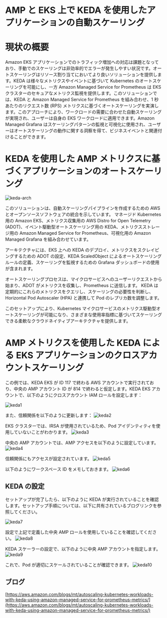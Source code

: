 # AMP と EKS 上で KEDA を使用したアプリケーションの自動スケーリング




# 現状の概要

Amazon EKS アプリケーションでのトラフィック増加への対応は課題となっており、手動でのスケーリングは非効率的でエラーが発生しやすい状況です。オートスケーリングはリソース割り当てにおいてより良いソリューションを提供します。KEDA は様々なメトリクスやイベントに基づいて Kubernetes のオートスケーリングを可能にし、一方 Amazon Managed Service for Prometheus は EKS クラスターのセキュアなメトリクス監視を提供します。このソリューションでは、KEDA と Amazon Managed Service for Prometheus を組み合わせ、1 秒あたりのリクエスト数 (RPS) メトリクスに基づくオートスケーリングを実演します。このアプローチにより、ワークロードの需要に合わせた自動スケーリングが実現され、ユーザーは自身の EKS ワークロードに適用できます。Amazon Managed Grafana はスケーリングパターンの監視と可視化に使用され、ユーザーはオートスケーリングの動作に関する洞察を得て、ビジネスイベントと関連付けることができます。



# KEDA を使用した AMP メトリクスに基づくアプリケーションのオートスケーリング

![keda-arch](../../../../images/Containers/oss/eks/arch.png)

このソリューションは、自動スケーリングパイプラインを作成するための AWS とオープンソースソフトウェアの統合を示しています。
マネージド Kubernetes 用の Amazon EKS、メトリクス収集用の AWS Distro for Open Telemetry (ADOT)、イベント駆動型オートスケーリング用の KEDA、メトリクスストレージ用の Amazon Managed Service for Prometheus、可視化用の Amazon Managed Grafana を組み合わせています。

アーキテクチャには、EKS 上への KEDA のデプロイ、メトリクスをスクレイピングするための ADOT の設定、KEDA ScaledObject によるオートスケーリングルールの定義、スケーリングを監視するための Grafana ダッシュボードの使用が含まれます。

オートスケーリングプロセスは、マイクロサービスへのユーザーリクエストから始まり、ADOT がメトリクスを収集し、Prometheus に送信します。
KEDA は定期的にこれらのメトリクスをクエリし、スケーリングの必要性を判断し、Horizontal Pod Autoscaler (HPA) と連携して Pod のレプリカ数を調整します。

このセットアップにより、Kubernetes マイクロサービスのメトリクス駆動型オートスケーリングが可能になり、さまざまな使用率指標に基づいてスケーリングできる柔軟なクラウドネイティブアーキテクチャを提供します。



# AMP メトリクスを使用した KEDA による EKS アプリケーションのクロスアカウントスケーリング

この例では、KEDA EKS が ID 117 で終わる AWS アカウントで実行されており、中央の AMP アカウント ID が 814 で終わると仮定します。KEDA EKS アカウントで、以下のようにクロスアカウント IAM ロールを設定します：

![keda1](../../../../images/Containers/oss/eks/keda1.png)

また、信頼関係を以下のように更新します：
![keda2](../../../../images/Containers/oss/eks/keda2.png)

EKS クラスターでは、IRSA が使用されているため、Pod アイデンティティを使用していないことがわかります。
![keda3](../../../../images/Containers/oss/eks/keda3.png)

中央の AMP アカウントでは、AMP アクセスを以下のように設定しています。
![keda4](../../../../images/Containers/oss/eks/keda4.png)

信頼関係にもアクセスが設定されています。
![keda5](../../../../images/Containers/oss/eks/keda5.png)

以下のようにワークスペース ID をメモしておきます。
![keda6](../../../../images/Containers/oss/eks/keda6.png)



## KEDA の設定
セットアップが完了したら、以下のように KEDA が実行されていることを確認します。セットアップ手順については、以下に共有されているブログリンクを参照してください。

![keda7](../../../../images/Containers/oss/eks/keda7.png)

設定で上記で定義した中央 AMP ロールを使用していることを確認してください。
![keda8](../../../../images/Containers/oss/eks/keda8.png)

KEDA スケーラーの設定で、以下のように中央 AMP アカウントを指定します。
![keda9](../../../../images/Containers/oss/eks/keda9.png)

これで、Pod が適切にスケールされていることが確認できます。
![keda10](../../../../images/Containers/oss/eks/keda10.png)



## ブログ

[https://aws.amazon.com/blogs/mt/autoscaling-kubernetes-workloads-with-keda-using-amazon-managed-service-for-prometheus-metrics/](https://aws.amazon.com/blogs/mt/autoscaling-kubernetes-workloads-with-keda-using-amazon-managed-service-for-prometheus-metrics/)
